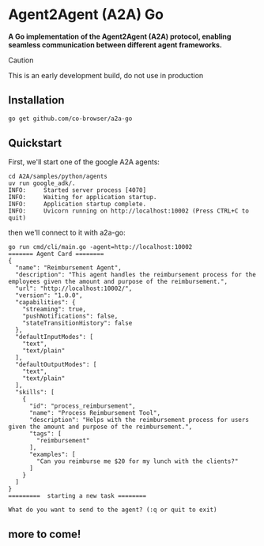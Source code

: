 # Agent2Agent (A2A) Go

<strong>A Go implementation of the Agent2Agent (A2A) protocol, enabling seamless communication between different agent frameworks.</strong>


> [!CAUTION]
> This is an early development build, do not use in production


## Installation

```bash
go get github.com/co-browser/a2a-go
```

## Quickstart

First, we'll start one of the google A2A agents:

```
cd A2A/samples/python/agents
uv run google_adk/.
INFO:     Started server process [4070]
INFO:     Waiting for application startup.
INFO:     Application startup complete.
INFO:     Uvicorn running on http://localhost:10002 (Press CTRL+C to quit)
```

then we'll connect to it with a2a-go:

```
go run cmd/cli/main.go -agent=http://localhost:10002
======= Agent Card ========
{
  "name": "Reimbursement Agent",
  "description": "This agent handles the reimbursement process for the employees given the amount and purpose of the reimbursement.",
  "url": "http://localhost:10002/",
  "version": "1.0.0",
  "capabilities": {
    "streaming": true,
    "pushNotifications": false,
    "stateTransitionHistory": false
  },
  "defaultInputModes": [
    "text",
    "text/plain"
  ],
  "defaultOutputModes": [
    "text",
    "text/plain"
  ],
  "skills": [
    {
      "id": "process_reimbursement",
      "name": "Process Reimbursement Tool",
      "description": "Helps with the reimbursement process for users given the amount and purpose of the reimbursement.",
      "tags": [
        "reimbursement"
      ],
      "examples": [
        "Can you reimburse me $20 for my lunch with the clients?"
      ]
    }
  ]
}
=========  starting a new task ========

What do you want to send to the agent? (:q or quit to exit)
```

## more to come!

